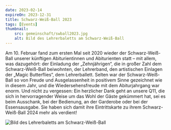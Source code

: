 ```yaml
---
date: 2023-02-14
expireOn: 2023-12-31
title: Schwarz-Weiß-Ball 2023
tags: [Events]
thumbnail: 
    src: gemeinschaft/swball2023.jpg
    alt: Bild des Lehrerbaletts am Schwarz-Weiß-Ball
---
```



Am 10. Februar fand zum ersten Mal seit 2020 wieder der Schwarz-Weiß-Ball unserer künftigen Abiturientinnen und Abiturienten statt – mit allem, was dazugehört: der Einladung der „Zehnjährigen“, die in großer Zahl dem Schwarz-Weiß-Ball beiwohnten, der Lehrerband, den artistischen Einlagen der „Magic Butterflies“, dem Lehrerballett. 
Selten war der Schwarz-Weiß-Ball so von Freude und Ausgelassenheit in positivem Sinne gezeichnet wie in diesem Jahr, und die Wiedersehensfreude mit dem Abiturjahrgang war enorm.
Und nicht zu vergessen: Ein herzlicher Dank geht an unsere Q11, die sich in hervorragender Weise um das Wohl der Gäste gekümmert hat, sei es beim Ausschank, bei der Bedienung, an der Garderobe oder bei der Essensausgabe. Sie haben sich damit ihre Eintrittskarte zu ihrem Schwarz-Weiß-Ball 2024 mehr als verdient!

![Bild des Lehrerbaletts am Schwarz-Weiß-Ball](/images/gemeinschaft/swball2023.jpg)